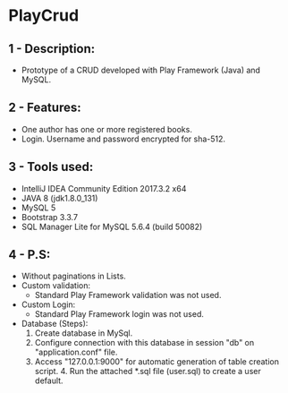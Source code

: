 # PlayCrud

## 1 - Description:
- Prototype of a CRUD developed with Play Framework (Java) and MySQL.

## 2 - Features:
- One author has one or more registered books.
- Login. Username and password encrypted for sha-512. 

## 3 - Tools used:
- IntelliJ IDEA Community Edition 2017.3.2 x64
- JAVA 8 (jdk1.8.0_131)
- MySQL 5
- Bootstrap 3.3.7
- SQL Manager Lite for MySQL 5.6.4 (build 50082)

## 4 - P.S:
- Without paginations in Lists. 
- Custom validation: 
	- Standard Play Framework validation was not used.
- Custom Login: 
	- Standard Play Framework login was not used.
- Database (Steps): 
	1. Create database in MySql.
	2. Configure connection with this database in session "db" on "application.conf" file.
	3. Access "127.0.0.1:9000" for automatic generation of table creation script. 
    	4. Run the attached *.sql file (user.sql) to create a user default.
